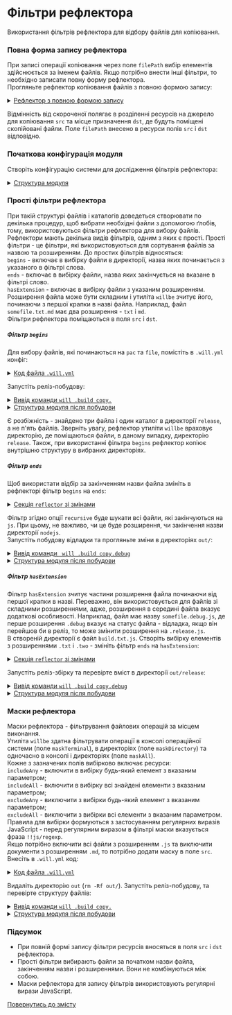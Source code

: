 # Фільтри рефлектора

Використання фільтрів рефлектора для відбору файлів для копіювання.

### Повна форма запису рефлектора  
При записі операції копіювання через поле `filePath` вибір елементів здійснюється за іменем файлів. Якщо потрібно внести інші фільтри, то необхідно записати повну форму рефлектора.  
Прогляньте рефлектор копіювання файлів з повною формою запису:

<details>
    <summary><u>Рефлектор з повною формою запису</u></summary>

```yaml
  reflect.copy.:
    recursive: 2
    src:
      filePath: ./proto
    dst:
      filePath: path::out.*=1
    criterion:
      debug: [ 0,1 ]

```

</details>

Відмінність від скороченої полягає в розділенні ресурсів на джерело для копіювання `src` та місце призначення `dst`, де будуть поміщені скопійовані файли. Поле `filePath` внесено в ресурси полів `src` і `dst` відповідно.

### Початкова конфігурація модуля  
Створіть конфігурацію системи для дослідження фільтрів рефлектора:  

<details>
  <summary><u>Структура модуля</u></summary>

```
fileFilters
     ├── proto
     │     ├── proto.two
     │     │     └── script.js
     │     ├── files
     │     │     ├── manual.md
     │     │     └── tutorial.md
     │     ├── build.txt.js
     │     └── package.json   
     └── .will.yml       

```

</details>

### Прості фільтри рефлектора  
При такій структурі файлів і каталогів доведеться створювати по декілька процедур, щоб вибрати необхідні файли з допомогою ґлобів, тому, використовуються фільтри рефлектора для вибору файлів.  
Рефлектори мають декілька видів фільтрів, одним з яких є прості. Прості фільтри - це фільтри, які використовуються для сортування файлів за назвою та розширенням. До простих фільтрів відносяться:  
`begins` - включає в вибірку файли в директорії, назва яких починається з указаного в фільтрі слова.  
`ends` - включає в вибірку файли, назва яких закінчується на вказане в фільтрі слово.  
`hasExtension` - включає в вибірку файли з указаним розширенням. Розширення файла може бути складним і утиліта `willbe` зчитує його, починаючи з першої крапки в назві файла. Наприклад, файл `somefile.txt.md` має два розширення - `txt` i `md`.  
Фільтри рефлектора поміщаються в поля `src` і `dst`.  

##### Фільтр `begins`
Для вибору файлів, які починаються на `pac` та `file`, помістіть в `.will.yml` конфіг:  

<details>
  <summary><u>Код файла <code>.will.yml</code></u></summary>

```yaml

about :
  name : maskFilter
  description : "To use reflector filter"
  version : 0.0.1

path :

  in : '.'
  out : 'out'
  proto : './proto'
  out.debug :
    path : './out/debug'
    criterion :
      debug : 1
  out.release :
    path : './out/release'
    criterion :
      debug : 0

reflector :

  reflect.copy.:
    recursive: 2
    src:
      filePath: ./proto
      begins:
        - 'pac'
        - 'file'
    dst:
      filePath: path::out.*=1
    criterion:
      debug: [ 0,1 ]

step :

  reflect.copy :
    inherit : predefined.reflect
    reflector : reflect.*
    criterion :
       debug : [ 0,1 ]

build :

  copy :
    criterion :
      debug : [ 0,1 ]
    steps :
      - reflect.*

```

</details>

Запустіть реліз-побудову:  

<details>
  <summary><u>Вивід команди <code>will .build copy.</code></u></summary>

```
[user@user ~]$ will .build copy.
...
 Building copy.
   + reflect.copy. reflected 5 files /path_to_file/ : out/release <- proto in 0.416s
  Built copy. in 0.463s

```

</details>
<details>
  <summary><u>Структура модуля після побудови</u></summary>

```
fileFilters
     ├── proto
     │     ├── proto.two
     │     │     └── script.js
     │     ├── files
     │     │     ├── manual.md
     │     │     └── tutorial.md
     │     ├── build.txt.js
     │     └── package.json  
     ├── out
     │     └── release
     │            ├── files
     │            │     ├── manual.md
     │            │     └── tutorial.md
     │            └── package.json  
     └── .will.yml       

```

</details>

Є розбіжність - знайдено три файла і один каталог в директорії `release`, а не п'ять файлів. Зверніть увагу, рефлектор утиліти `willbe` враховує директорію, де поміщаються файли, в даному випадку, директорію `release`. Також, при використанні фільтра `begins` рефлектор копіює внутрішню структуру в вибраних директоріях.   

##### Фільтр `ends`
Щоб використати відбір за закінченням назви файла змініть в рефлекторі фільтр `begins` на `ends`:  

<details>
  <summary><u>Секція <code>reflector</code> зі змінами</u></summary>

```yaml
reflector :

  reflect.copy.:
    recursive: 2
    src:
      filePath: ./proto
      ends: 'js'
    dst:
      filePath: path::out.*=1
    criterion:
      debug: [ 0,1 ]

```

</details>

Фільтр згідно опції `recursive` буде шукати всі файли, які закінчуються на `js`. При цьому, не важливо, чи це буде розширення, чи закінчення назви директорії `nodejs`.  
Запустіть побудову відладки та прогляньте зміни в директоріях `out/`:  

<details>
  <summary><u>Вивід команди <code> will .build copy.debug</code></u></summary>

```
[user@user ~]$ will .build copy.debug
...
 Building copy.debug
   + reflect.copy. reflected 4 files /path_to_file/ : out/debug <- proto in 0.316s
  Built copy. in 0.463s

```

</details>
<details>
  <summary><u>Структура модуля після побудови</u></summary>

```
fileFilters
     ├── proto
     │     ├── proto.two
     │     │     └── script.js
     │     ├── files
     │     │     ├── manual.md
     │     │     └── tutorial.md
     │     ├── build.txt.js
     │     └── package.json  
     ├── out
     │     ├── release
     │     └── debug
     │           ├── build.txt.js
     │           └── proto.two
     │                   └── script.js
     └── .will.yml       

```

</details>

##### Фільтр `hasExtension`  
Фільтр `hasExtension` зчитує частини розширення файла починаючи від першої крапки в назві. Переважно, він використовується для файлів зі складними розширеннями, адже, розширення в середині файла вказує додаткові особливості. Наприклад, файл має назву `somefile.debug.js`, де перше розширення `.debug` вказує на статус файла - відладка, якщо він перейшов би в реліз, то може змінити розширення на `.release.js`.  
В створеній директорії є файл `build.txt.js`. Створіть вибірку елементів з розширеннями `.txt` i `.two` - змініть фільтр `ends` на `hasExtension`:  

<details>
  <summary><u>Секція <code>reflector</code> зі змінами</u></summary>

```yaml
reflector :

  reflect.copy.:
    recursive: 2
    src:
      filePath: ./proto
      hasExtension:
         - 'js'
         - 'two'
    dst:
      filePath: path::out.*=1
    criterion:
      debug: [ 0,1 ]

```

</details>

Запустіть реліз-збірку та перевірте вміст в директорії `out/release`:  

<details>
  <summary><u>Вивід команди <code>will .build copy.debug</code></u></summary>

```
[user@user ~]$ will .build copy.debug
...
 Building copy.
   + reflect.copy. reflected 4 files /path_to_file/ : out/release <- proto in 0.342s
  Built copy. in 0.384s

```

</details>
<details>
  <summary><u>Структура модуля після побудови</u></summary>

```
fileFilters
     ├── proto
     │     ├── proto.two
     │     │     └── script.js
     │     ├── files
     │     │     ├── manual.md
     │     │     └── tutorial.md
     │     ├── build.txt.js
     │     └── package.json  
     ├── out
     │     ├── release
     │     └── debug
     │           ├── build.txt.js
     │           └── proto.two
     │                   └── script.js 
     └── .will.yml       

```

</details>

### Маски рефлектора
Маски рефлектора - фільтрування файлових операцій за місцем виконання.  
Утиліта `willbe` здатна фільтрувати операції в консолі операційної системи (поле `maskTerminal`), в директоріях (поле `maskDirectory`) та одночасно в консолі і директоріях (поле `maskAll`).  
Кожне з зазначених полів вибірково включає ресурси:   
`includeAny` - включити в вибірку будь-який елемент з вказаним параметром;  
`includeAll` - включити в вибірку всі знайдені елементи з вказаним параметром;  
`excludeAny` - виключити з вибірки будь-який елемент з вказаним параметром;  
`excludeAll` - виключити з вибірки всі елементи з вказаним параметром.  
Правила для вибірки формуються з застосуванням регулярних виразів JavaScript - перед регулярним виразом в фільтрі маски вказується фраза `!!js/regexp`.    
Якщо потрібно включити всі файли з розширенням `.js` та виключити документи з розширенням `.md`, то потрібно додати маску в поле `src`. Внесіть в `.will.yml` код:  

<details>
  <summary><u>Код файла <code>.will.yml</code></u></summary>

```yaml
about :
  name : maskFilter
  description : "To use reflector filter"
  version : 0.0.1

path :

  in : '.'
  out : 'out'
  proto : './proto'
  out.debug :
    path : './out/debug'
    criterion :
      debug : 1
  out.release :
    path : './out/release'
    criterion :
      debug : 0

reflector :

  reflect.copy.:
    recursive: 2
    src:
      filePath: ./proto
      maskAll:
        excludeAll:
           - !!js/regexp '/\.md$/'
        includeAll:
           - !!js/regexp '/\.js$/'
    dst:
       filePath: path::out.*=1
    criterion:
      debug: [ 0,1 ]

step :

  reflect.copy :
    inherit : predefined.reflect
    reflector : reflect.*
    criterion :
       debug : [ 0,1 ]

build :

  copy :
    criterion :
      debug : [ 0,1 ]
    steps :
      - reflect.*

```

</details>

Видаліть директорію `out` (`rm -Rf out/`). Запустіть реліз-побудову, та перевірте структуру файлів:  

<details>
  <summary><u>Вивід команди <code>will .build copy.</code></u></summary>

```
[user@user ~]$ will .build copy.
...
 Building copy.
   + reflect.copy. reflected 4 files /path_to_file/ : out/release <- proto in 0.390s
  Built copy. in 0.440s

```

</details>
<details>
  <summary><u>Структура модуля після побудови</u></summary>

```
fileFilters
     ├── proto
     │     ├── proto.two
     │     │     └── script.js
     │     ├── files
     │     │     ├── manual.md
     │     │     └── tutorial.md
     │     ├── build.txt.js
     │     └── package.json  
     ├── out
     │     └── release
     │            ├── proto.two
     │            │     └── script.js
     │            └── build.txt.js  
     └── .will.yml       

```

</details>

### Підсумок
- При повній формі запису фільтри ресурсів вносяться в поля `src` і `dst` рефлектора.   
- Прості фільтри вибирають файли за початком назви файла, закінченням назви і розширеннями. Вони не комбінуються між собою.  
- Маски рефлектора для запису фільтрів використовують регулярні вирази JavaScript.  

[Повернутись до змісту](../README.md#tutorials)
